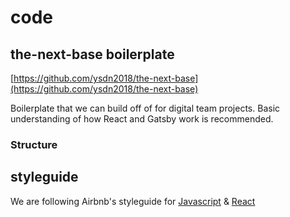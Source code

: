 # code

## the-next-base boilerplate

[https://github.com/ysdn2018/the-next-base](https://github.com/ysdn2018/the-next-base)

Boilerplate that we can build off of for digital team projects. Basic understanding of how React and Gatsby work is recommended.

### Structure

## styleguide

We are following Airbnb's styleguide for [Javascript](https://github.com/airbnb/javascript) & [React](https://github.com/airbnb/javascript/tree/master/react)

